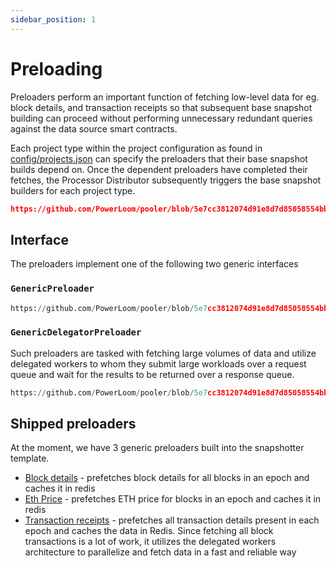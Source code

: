 ```yaml
---
sidebar_position: 1
---
```


# Preloading

Preloaders perform an important function of fetching low-level data for eg. block details, and transaction receipts so that subsequent base snapshot building can proceed without performing unnecessary redundant queries against the data source smart contracts.

Each project type within the project configuration as found in [config/projects.json](https://github.com/PowerLoom/pooler/blob/5e7cc3812074d91e8d7d85058554bb1175bf8070/config/projects.example.json#L3-L12) can specify the preloaders that their base snapshot builds depend on. Once the dependent preloaders have completed their fetches, the Processor Distributor subsequently triggers the base snapshot builders for each project type.

```json reference
https://github.com/PowerLoom/pooler/blob/5e7cc3812074d91e8d7d85058554bb1175bf8070/config/projects.example.json#L3-L12
```

## Interface

The preloaders implement one of the following two generic interfaces

### `GenericPreloader`

```python reference
https://github.com/PowerLoom/pooler/blob/5e7cc3812074d91e8d7d85058554bb1175bf8070/snapshotter/utils/callback_helpers.py#L109-L126
```

### `GenericDelegatorPreloader`

Such preloaders are tasked with fetching large volumes of data and utilize delegated workers to whom they submit large workloads over a request queue and wait for the results to be returned over a response queue.

```python reference
https://github.com/PowerLoom/pooler/blob/5e7cc3812074d91e8d7d85058554bb1175bf8070/snapshotter/utils/callback_helpers.py#L129-L161
```

## Shipped preloaders

At the moment, we have 3 generic preloaders built into the snapshotter template.

* [Block details](https://github.com/PowerLoom/pooler/blob/33f838a2fd7a1ad335f5d0ab00c6fb5828821282/snapshotter/utils/preloaders/block_details/preloader.py) - prefetches block details for all blocks in an epoch and caches it in redis
* [Eth Price](https://github.com/PowerLoom/pooler/blob/feat/single_snapshotter/snapshotter/utils/preloaders/eth_price/preloader.py) - prefetches ETH price for blocks in an epoch and caches it in redis
* [Transaction receipts](https://github.com/PowerLoom/pooler/blob/feat/single_snapshotter/snapshotter/utils/preloaders/tx_receipts/preloader.py) - prefetches all transaction details present in each epoch and caches the data in Redis. Since fetching all block transactions is a lot of work, it utilizes the delegated workers architecture to parallelize and fetch data in a fast and reliable way
